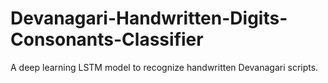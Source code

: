 # Devanagari-Handwritten-Digits-Consonants-Classifier
A deep learning LSTM model to recognize handwritten Devanagari scripts. 
